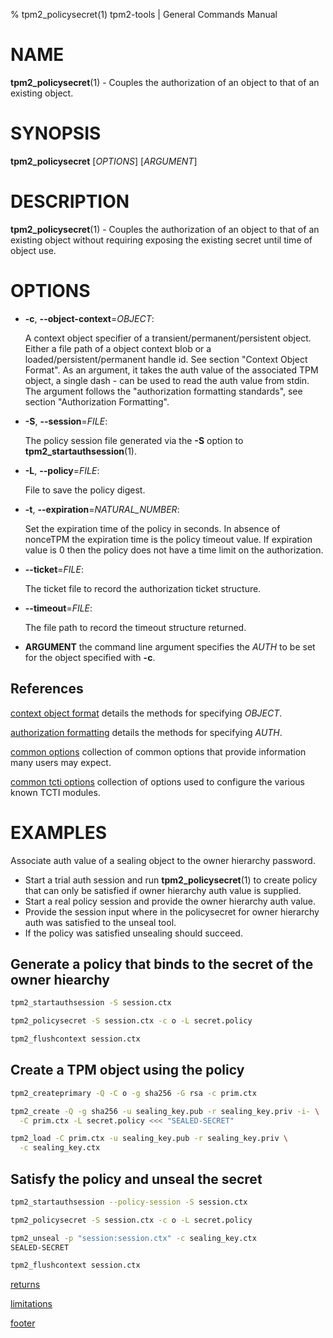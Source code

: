 % tpm2_policysecret(1) tpm2-tools | General Commands Manual

# NAME

**tpm2_policysecret**(1) - Couples the authorization of an object to that of an
existing object.

# SYNOPSIS

**tpm2_policysecret** [*OPTIONS*] [*ARGUMENT*]

# DESCRIPTION

**tpm2_policysecret**(1) - Couples the authorization of an object to that of an
existing object without requiring exposing the existing secret until time of
object use.

# OPTIONS

  * **-c**, **\--object-context**=_OBJECT_:

    A context object specifier of a transient/permanent/persistent object. Either
    a file path of a object context blob or a loaded/persistent/permanent handle
    id. See section "Context Object Format". As an argument, it takes the auth
    value of the associated TPM object, a single dash - can be used to read the
    auth value from stdin. The argument follows the "authorization formatting
    standards", see section "Authorization Formatting".

  * **-S**, **\--session**=_FILE_:

    The policy session file generated via the **-S** option to
    **tpm2_startauthsession**(1).

  * **-L**, **\--policy**=_FILE_:

    File to save the policy digest.

  * **-t**, **\--expiration**=_NATURAL_NUMBER_:

    Set the expiration time of the policy in seconds. In absence of nonceTPM
    the expiration time is the policy timeout value. If expiration value
    is 0 then the policy does not have a time limit on the authorization.

  * **\--ticket**=_FILE_:

    The ticket file to record the authorization ticket structure.

  * **\--timeout**=_FILE_:

    The file path to record the timeout structure returned.

  * **ARGUMENT** the command line argument specifies the _AUTH_ to be set for
    the object specified with **-c**.

## References

[context object format](common/ctxobj.md) details the methods for specifying
_OBJECT_.

[authorization formatting](common/authorizations.md) details the methods for
specifying _AUTH_.

[common options](common/options.md) collection of common options that provide
information many users may expect.

[common tcti options](common/tcti.md) collection of options used to configure
the various known TCTI modules.

# EXAMPLES

Associate auth value of a sealing object to the owner hierarchy password.
* Start a trial auth session and run **tpm2_policysecret**(1) to create policy
that can only be satisfied if owner hierarchy auth value is supplied.
* Start a real policy session and provide the owner hierarchy auth value.
* Provide the session input where in the policysecret for owner hierarchy auth
was satisfied to the unseal tool.
* If the policy was satisfied unsealing should succeed.

## Generate a policy that binds to the secret of the owner hiearchy
```bash
tpm2_startauthsession -S session.ctx

tpm2_policysecret -S session.ctx -c o -L secret.policy

tpm2_flushcontext session.ctx
```

## Create a TPM object using the policy
```bash
tpm2_createprimary -Q -C o -g sha256 -G rsa -c prim.ctx

tpm2_create -Q -g sha256 -u sealing_key.pub -r sealing_key.priv -i- \
  -C prim.ctx -L secret.policy <<< "SEALED-SECRET"

tpm2_load -C prim.ctx -u sealing_key.pub -r sealing_key.priv \
  -c sealing_key.ctx
```

## Satisfy the policy and unseal the secret
```bash
tpm2_startauthsession --policy-session -S session.ctx

tpm2_policysecret -S session.ctx -c o -L secret.policy

tpm2_unseal -p "session:session.ctx" -c sealing_key.ctx
SEALED-SECRET

tpm2_flushcontext session.ctx
```

[returns](common/returns.md)

[limitations](common/policy-limitations.md)

[footer](common/footer.md)
